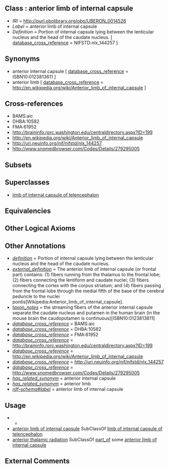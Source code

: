 
## Class : anterior limb of internal capsule

 * *IRI* = http://purl.obolibrary.org/obo/UBERON_0014526
 * *Label* = anterior limb of internal capsule
 * *Definition* = Portion of internal capsule lying between the lenticular nucleus and the head of the caudate nucleus. [ [database_cross_reference](../../ef/oboInOwl#hasDbXref.md) = NIFSTD:nlx_144257 ]

## Synonyms

 * anterior internal capsule [ [database_cross_reference](../../ef/oboInOwl#hasDbXref.md) = ISBN10:0123813611 ]
 * anterior limb [ [database_cross_reference](../../ef/oboInOwl#hasDbXref.md) = http://en.wikipedia.org/wiki/Anterior_limb_of_internal_capsule ]

## Cross-references

 * BAMS:aic
 * DHBA:10582
 * FMA:61952
 * http://braininfo.rprc.washington.edu/centraldirectory.aspx?ID=199
 * http://en.wikipedia.org/wiki/Anterior_limb_of_internal_capsule
 * http://uri.neuinfo.org/nif/nifstd/nlx_144257
 * http://www.snomedbrowser.com/Codes/Details/279295005

## Subsets


## Superclasses

 * [limb of internal capsule of telencephalon](../../UBERON/25/UBERON_0014525.md)

## Equivalencies


## Other Logical Axioms


## Other Annotations

 * *[definition](../../IAO/15/IAO_0000115.md)* = Portion of internal capsule lying between the lenticular nucleus and the head of the caudate nucleus.
 * *[external_definition](../../UBPROP/01/UBPROP_0000001.md)* = The anterior limb of internal capsule (or frontal part) contains: (1) fibers running from the thalamus to the frontal lobe; (2) fibers connecting the lentiform and caudate nuclei; (3) fibers connecting the cortex with the corpus striatum; and (4) fibers passing from the frontal lobe through the medial fifth of the base of the cerebral peduncle to the nuclei pontis[Wikipedia:Anterior_limb_of_internal_capsule].
 * *[taxon_notes](../../UBPROP/08/UBPROP_0000008.md)* = the streaming fibers of the anterior internal capsule separate the caudate nucleus and putamen in the human brain (in the mouse brain the caudoputamen is continuous)[ISBN10:0123813611]
 * *[database_cross_reference](../../ef/oboInOwl#hasDbXref.md)* = BAMS:aic
 * *[database_cross_reference](../../ef/oboInOwl#hasDbXref.md)* = DHBA:10582
 * *[database_cross_reference](../../ef/oboInOwl#hasDbXref.md)* = FMA:61952
 * *[database_cross_reference](../../ef/oboInOwl#hasDbXref.md)* = http://braininfo.rprc.washington.edu/centraldirectory.aspx?ID=199
 * *[database_cross_reference](../../ef/oboInOwl#hasDbXref.md)* = http://en.wikipedia.org/wiki/Anterior_limb_of_internal_capsule
 * *[database_cross_reference](../../ef/oboInOwl#hasDbXref.md)* = http://uri.neuinfo.org/nif/nifstd/nlx_144257
 * *[database_cross_reference](../../ef/oboInOwl#hasDbXref.md)* = http://www.snomedbrowser.com/Codes/Details/279295005
 * *[has_related_synonym](../../ym/oboInOwl#hasRelatedSynonym.md)* = anterior internal capsule
 * *[has_related_synonym](../../ym/oboInOwl#hasRelatedSynonym.md)* = anterior limb
 * *[rdf-schema#label](../../el/rdf-schema#label.md)* = anterior limb of internal capsule

## Usage

 * -
 * [anterior limb of internal capsule](../../UBERON/26/UBERON_0014526.md) SubClassOf [limb of internal capsule of telencephalon](../../UBERON/25/UBERON_0014525.md)
 * [anterior thalamic radiation](../../UBERON/46/UBERON_0034746.md) SubClassOf [part_of](../../BFO/50/BFO_0000050.md) some [anterior limb of internal capsule](../../UBERON/26/UBERON_0014526.md)

## External Comments

